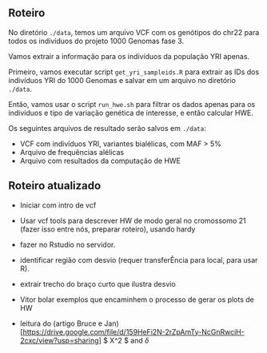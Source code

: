 ## Roteiro


No diretório `./data`, temos um arquivo VCF com os genótipos do chr22 para todos
os indivíduos do projeto 1000 Genomas fase 3.

Vamos extrair a informação para os indivíduos da população YRI apenas.

Primeiro, vamos executar script `get_yri_sampleids.R` para extrair as IDs dos
indivíduos YRI do 1000 Genomas e salvar em um arquivo no diretório `./data`.

Então, vamos usar o script `run_hwe.sh` para filtrar os dados apenas para
os indivíduos e tipo de variação genética de interesse, e então calcular HWE.

Os seguintes arquivos de resultado serão salvos em `./data`:

- VCF com indivíduos YRI, variantes bialélicas, com MAF > 5%
- Arquivo de frequências alélicas
- Arquivo com resultados da computação de HWE


## Roteiro atualizado

- Iniciar com intro de vcf
- Usar vcf tools para descrever HW de modo geral no cromossomo 21 (fazer isso entre nós, preparar roteiro), usando hardy
- fazer no Rstudio no servidor.
- identificar região com desvio (requer transferÊncia para local, para usar R).
- extrair trecho do braço curto que ilustra desvio
- Vitor bolar exemplos que encaminhem o processo de gerar os plots de HW

- leitura do (artigo Bruce e Jan)[https://drive.google.com/file/d/159HeFi2N-2rZpAmTy-NcGnRwciH-2cxc/view?usp=sharing] 
$ X^2 $ and $\delta$ 

